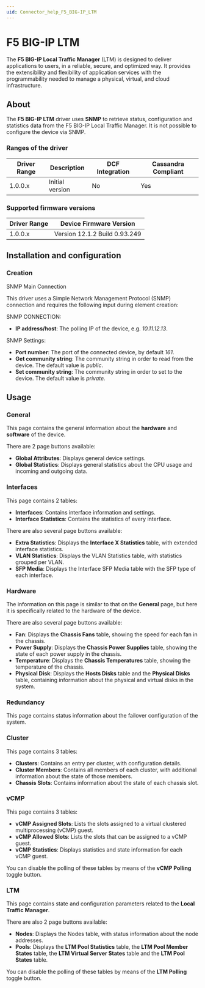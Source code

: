 ```yaml
---
uid: Connector_help_F5_BIG-IP_LTM
---
```


# F5 BIG-IP LTM

The **F5 BIG-IP Local Traffic Manager** (LTM) is designed to deliver applications to users, in a reliable, secure, and optimized way. It provides the extensibility and flexibility of application services with the programmability needed to manage a physical, virtual, and cloud infrastructure.

## About

The **F5 BIG-IP LTM** driver uses **SNMP** to retrieve status, configuration and statistics data from the F5 BIG-IP Local Traffic Manager. It is not possible to configure the device via SNMP.

### Ranges of the driver

| **Driver Range** | **Description** | **DCF Integration** | **Cassandra Compliant** |
|------------------|-----------------|---------------------|-------------------------|
| 1.0.0.x          | Initial version | No                  | Yes                     |

### Supported firmware versions

| **Driver Range** | **Device Firmware Version**   |
|------------------|-------------------------------|
| 1.0.0.x          | Version 12.1.2 Build 0.93.249 |

## Installation and configuration

### Creation

SNMP Main Connection

This driver uses a Simple Network Management Protocol (SNMP) connection and requires the following input during element creation:

SNMP CONNECTION:

- **IP address/host**: The polling IP of the device, e.g. *10.11.12.13*.

SNMP Settings:

- **Port number**: The port of the connected device, by default *161*.
- **Get community string**: The community string in order to read from the device. The default value is *public*.
- **Set community string**: The community string in order to set to the device. The default value is *private.*

## Usage

### General

This page contains the general information about the **hardware** and **software** of the device.

There are 2 page buttons available:

- **Global Attributes**: Displays general device settings.
- **Global Statistics**: Displays general statistics about the CPU usage and incoming and outgoing data.

### Interfaces

This page contains 2 tables:

- **Interfaces**: Contains interface information and settings.
- **Interface Statistics**: Contains the statistics of every interface.

There are also several page buttons available:

- **Extra Statistics**: Displays the **Interface X Statistics** table, with extended interface statistics.
- **VLAN Statistics**: Displays the VLAN Statistics table, with statistics grouped per VLAN.
- **SFP Media**: Displays the Interface SFP Media table with the SFP type of each interface.

### Hardware

The information on this page is similar to that on the **General** page, but here it is specifically related to the hardware of the device.

There are also several page buttons available:

- **Fan**: Displays the **Chassis Fans** table, showing the speed for each fan in the chassis.
- **Power Supply**: Displays the **Chassis Power Supplies** table, showing the state of each power supply in the chassis.
- **Temperature**: Displays the **Chassis Temperatures** table, showing the temperature of the chassis.
- **Physical Disk**: Displays the **Hosts Disks** table and the **Physical Disks** table, containing information about the physical and virtual disks in the system.

### Redundancy

This page contains status information about the failover configuration of the system.

### Cluster

This page contains 3 tables:

- **Clusters**: Contains an entry per cluster, with configuration details.
- **Cluster Members**: Contains all members of each cluster, with additional information about the state of those members.
- **Chassis Slots**: Contains information about the state of each chassis slot.

### vCMP

This page contains 3 tables:

- **vCMP Assigned Slots**: Lists the slots assigned to a virtual clustered multiprocessing (vCMP) guest.
- **vCMP Allowed Slots**: Lists the slots that can be assigned to a vCMP guest.
- **vCMP Statistics**: Displays statistics and state information for each vCMP guest.

You can disable the polling of these tables by means of the **vCMP Polling** toggle button.

### LTM

This page contains state and configuration parameters related to the **Local Traffic Manager**.

There are also 2 page buttons available:

- **Nodes**: Displays the Nodes table, with status information about the node addresses.
- **Pools**: Displays the **LTM Pool Statistics** table, the **LTM Pool Member States** table, the **LTM Virtual Server States** table and the **LTM Pool States** table.

You can disable the polling of these tables by means of the **LTM Polling** toggle button.

